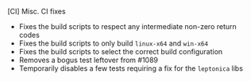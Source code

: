 [CI] Misc. CI fixes
-  Fixes the build scripts to respect any intermediate non-zero return codes
-  Fixes the build scripts to only build `linux-x64` and `win-x64`
-  Fixes the build scripts to select the correct build configuration
-  Removes a bogus test leftover from #1089
-  Temporarily disables a few tests requiring a fix for the `leptonica` libs
